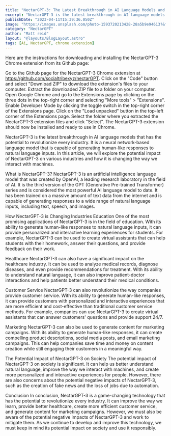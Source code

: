 ```yaml
---
title: "NectarGPT-3: The Latest Breakthrough in AI Language Models and Its Potential Impact on Every Industry"
excerpt: "NectarGPT-3 is the latest breakthrough in AI language models that is changing the game for productivity and communication. As a Chrome extension, it has the potential to impact every industry by enabling users to communicate more effectively and automate repetitive tasks. NectarGPT-3 uses advanced natural language processing and machine learning algorithms to understand user input and generate high-quality responses and suggestions. With its ability to learn from previous interactions and context, NectarGPT-3 can quickly become an invaluable assistant for email management, inbox organization, and shortcut creation. In this article, we'll explore the potential impact of NectarGPT-3 on various industries and how it can transform the way we work and communicate."
publishDate: "2023-04-11T15:39:36.050Z"
image: "https://images.unsplash.com/photo-1593720213428-28a5b9e94613?&fit=crop&w=430&h=240"
category: "NectarGPT"
author: "Matt reid"
layout: "@layouts/BlogLayout.astro"
tags: [Ai, NectarGPT, chrome extension]
---
```


Here are the instructions for downloading and installing the NectarGPT-3 Chrome extension from its Github page:

Go to the Github page for the NectarGPT-3 Chrome extension at https://github.com/socialtribexyz/nectarGPT.
Click on the "Code" button and select "Download ZIP" to download the extension's files to your computer.
Extract the downloaded ZIP file to a folder on your computer.
Open Google Chrome and go to the Extensions page by clicking on the three dots in the top-right corner and selecting "More tools" > "Extensions".
Enable Developer Mode by clicking the toggle switch in the top-right corner of the Extensions page.
Click on the "Load unpacked" button in the top-left corner of the Extensions page.
Select the folder where you extracted the NectarGPT-3 extension files and click "Select".
The NectarGPT-3 extension should now be installed and ready to use in Chrome.

NectarGPT-3 is the latest breakthrough in AI language models that has the potential to revolutionize every industry. It is a neural network-based language model that is capable of generating human-like responses to natural language inputs. In this article, we will explore the potential impact of NectarGPT-3 on various industries and how it is changing the way we interact with machines.

What is NectarGPT-3?
NectarGPT-3 is an artificial intelligence language model that was created by OpenAI, a leading research laboratory in the field of AI. It is the third version of the GPT (Generative Pre-trained Transformer) series and is considered the most powerful AI language model to date. It has been trained on a massive amount of text data from the internet and is capable of generating responses to a wide range of natural language inputs, including text, speech, and images.

How NectarGPT-3 is Changing Industries
Education
One of the most promising applications of NectarGPT-3 is in the field of education. With its ability to generate human-like responses to natural language inputs, it can provide personalized and interactive learning experiences for students. For example, NectarGPT-3 can be used to create virtual assistants that can help students with their homework, answer their questions, and provide feedback on their work.

Healthcare
NectarGPT-3 can also have a significant impact on the healthcare industry. It can be used to analyze medical records, diagnose diseases, and even provide recommendations for treatment. With its ability to understand natural language, it can also improve patient-doctor interactions and help patients better understand their medical conditions.

Customer Service
NectarGPT-3 can also revolutionize the way companies provide customer service. With its ability to generate human-like responses, it can provide customers with personalized and interactive experiences that are more efficient and cost-effective than traditional customer service methods. For example, companies can use NectarGPT-3 to create virtual assistants that can answer customers' questions and provide support 24/7.

Marketing
NectarGPT-3 can also be used to generate content for marketing campaigns. With its ability to generate human-like responses, it can create compelling product descriptions, social media posts, and email marketing campaigns. This can help companies save time and money on content creation while still engaging their customers in a meaningful way.

The Potential Impact of NectarGPT-3 on Society
The potential impact of NectarGPT-3 on society is significant. It can help us better understand natural language, improve the way we interact with machines, and create more personalized and interactive experiences for people. However, there are also concerns about the potential negative impacts of NectarGPT-3, such as the creation of fake news and the loss of jobs due to automation.

Conclusion
In conclusion, NectarGPT-3 is a game-changing technology that has the potential to revolutionize every industry. It can improve the way we learn, provide better healthcare, create more efficient customer service, and generate content for marketing campaigns. However, we must also be aware of the potential negative impacts of NectarGPT-3 and work to mitigate them. As we continue to develop and improve this technology, we must keep in mind its potential impact on society and use it responsibly.